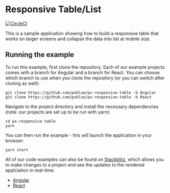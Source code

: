 # Responsive Table/List
[![CircleCI](https://circleci.com/gh/pxblue/responsive-table/tree/angular.svg?style=shield)](https://circleci.com/gh/pxblue/responsive-table/tree/angular)

This is a sample application showing how to build a responsive table that works on larger screens and collapse the data into list at mobile size.

## Running the example
To run this example, first clone the repository. Each of our example projects comes with a branch for Angular and a branch for React. You can choose which branch to use when you clone the repository (or you can switch after cloning as well):

```
git clone https://github.com/pxblue/px-responsive-table -b Angular
git clone https://github.com/pxblue/px-responsive-table -b React
```

Navigate to the project directory and install the necessary dependencies (note: our projects are set up to be run with yarn):

```
cd px-responsive-table
yarn
```

You can then run the example - this will launch the application in your browser:
```
yarn start
```

All of our code examples can also be found on [Stackblitz](http://www.stackblitz.com/@px-blue), which allows you to make changes to a project and see the updates to the rendered applciation in real-time.
- [Angular](https://stackblitz.com/edit/pxblue-responsive-table-angular)
- [React](https://stackblitz.com/edit/pxblue-responsive-table-react)

